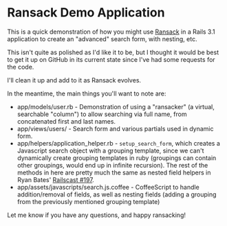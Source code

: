# Ransack Demo Application

This is a quick demonstration of how you might use [Ransack](http://github.com/ernie/ransack)
in a Rails 3.1 application to create an "advanced" search form, with nesting, etc.

This isn't quite as polished as I'd like it to be, but I thought it would be best to
get it up on GitHub in its current state since I've had some requests for the code.

I'll clean it up and add to it as Ransack evolves.

In the meantime, the main things you'll want to note are:

* app/models/user.rb - Demonstration of using a "ransacker" (a virtual, searchable "column")
  to allow searching via full name, from concatenated first and last names.
* app/views/users/ - Search form and various partials used in dynamic form.
* app/helpers/application_helper.rb - `setup_search_form`, which creates a Javascript search
  object with a grouping template, since we can't dynamically create grouping templates in
  ruby (groupings can contain other groupings, would end up in infinite recursion). The rest
  of the methods in here are pretty much the same as nested field helpers in Ryan Bates'
  [Railscast #197](http://railscasts.com/episodes/197-nested-model-form-part-2).
* app/assets/javascripts/search.js.coffee - CoffeeScript to handle addition/removal of fields,
  as well as nesting fields (adding a grouping from the previously mentioned grouping template)
  
Let me know if you have any questions, and happy ransacking!